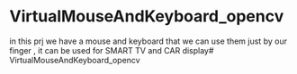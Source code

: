 # VirtualMouseAndKeyboard_opencv
in this prj we have a mouse and keyboard that we can use them just by our finger , it can be used for SMART TV and CAR display#   V i r t u a l M o u s e A n d K e y b o a r d _ o p e n c v  
 